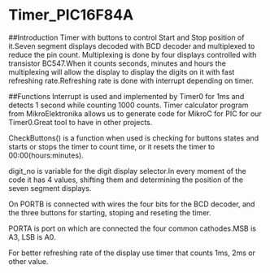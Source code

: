 # Timer_PIC16F84A

##Introduction
Timer with buttons to control Start and Stop position of it.Seven segment displays decoded with BCD decoder and multiplexed to reduce the pin count.
Multiplexing is done by four displays controlled with transistor BC547.When it counts seconds, minutes and hours the multiplexing will allow 
the display to display the digits on it with fast refreshing rate.Refreshing rate is done with interrupt depending on timer.

##Functions
Interrupt is used and implemented by Timer0 for  1ms and detects 1 second while counting 1000 counts.
Timer calculator program from MikroElektronika allows us to generate code for MikroC for PIC for our Timer0.Great tool to have in other projects.

CheckButtons() is a function when used is checking for buttons states and starts or stops the timer to count time, or it resets the timer to 00:00(hours:minutes).

digit_no is variable for the digit display selector.In every moment of the code it has 4 values, shifting them and determining the position of the seven segment displays.

On PORTB is connected with wires the four bits for the BCD decoder, and the three buttons for starting, stoping and reseting the timer.

PORTA is port on which are connected the four common cathodes.MSB is A3, LSB is A0.

For better refreshing rate of the display use timer that counts 1ms, 2ms or other value.


